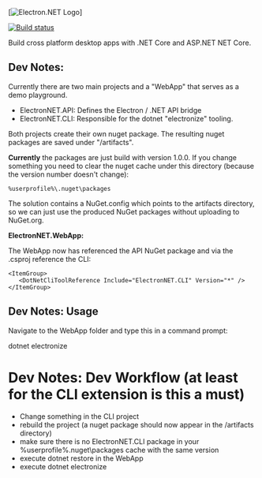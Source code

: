 [![Electron.NET Logo](https://github.com/GregorBiswanger/Electron.NET/tree/master/assets/images/electron.net-logo.png)]

[![Build status](https://ci.appveyor.com/api/projects/status/u710d6hman5a4beb/branch/cli-etc?svg=true)](https://ci.appveyor.com/project/robertmuehsig/electron-net/branch/cli-etc)

Build cross platform desktop apps with .NET Core and ASP.NET NET Core.

## Dev Notes:

Currently there are two main projects and a "WebApp" that serves as a demo playground.

* ElectronNET.API: Defines the Electron / .NET API bridge
* ElectronNET.CLI: Responsible for the dotnet "electronize" tooling.

Both projects create their own nuget package. The resulting nuget packages are saved under "/artifacts".

__Currently__ the packages are just build with version 1.0.0. If you change something you need to clear the nuget cache under this directory (because the version number doesn't change):

    %userprofile%\.nuget\packages

The solution contains a NuGet.config which points to the artifacts directory, so we can just use the produced NuGet packages without uploading to NuGet.org.

__ElectronNET.WebApp:__

The WebApp now has referenced the API NuGet package and via the .csproj reference the CLI:

    <ItemGroup>
       <DotNetCliToolReference Include="ElectronNET.CLI" Version="*" />
    </ItemGroup>

## Dev Notes: Usage

Navigate to the WebApp folder and type this in a command prompt:

   dotnet electronize
   
# Dev Notes: Dev Workflow (at least for the CLI extension is this a must)

* Change something in the CLI project
* rebuild the project (a nuget package should now appear in the /artifacts directory)
* make sure there is no ElectronNET.CLI package in your %userprofile%\.nuget\packages cache with the same version 
* execute dotnet restore in the WebApp
* execute dotnet electronize
